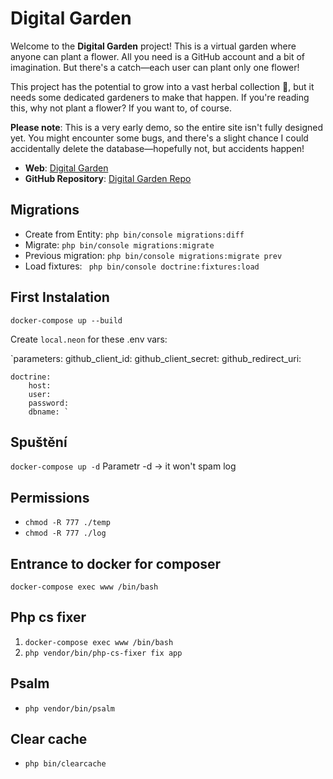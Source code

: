# Digital Garden

Welcome to the **Digital Garden** project! This is a virtual garden where anyone can plant a flower. All you need is a GitHub account and a bit of imagination. But there's a catch—each user can plant only one flower! 

This project has the potential to grow into a vast herbal collection 🌻, but it needs some dedicated gardeners to make that happen. If you're reading this, why not plant a flower? If you want to, of course.

**Please note**: This is a very early demo, so the entire site isn't fully designed yet. You might encounter some bugs, and there's a slight chance I could accidentally delete the database—hopefully not, but accidents happen!

- **Web**: [Digital Garden](https://digital-garden.mstonjek.cz/www/)
- **GitHub Repository**: [Digital Garden Repo](https://github.com/mstonjek/DigitalGarden)

Migrations
------------
- Create from Entity: `php bin/console migrations:diff`
- Migrate: `php bin/console migrations:migrate`
- Previous migration: `php bin/console migrations:migrate prev`
- Load fixtures: ` php bin/console doctrine:fixtures:load`

First Instalation
------------
`docker-compose up --build`

Create `local.neon` for these .env vars: 

`parameters:
    github_client_id:
    github_client_secret:
    github_redirect_uri:

    doctrine:
        host:
        user:
        password:
        dbname: `

Spuštění
------------
`docker-compose up -d` Parametr -d -> it won't spam log

Permissions
------------
- `chmod -R 777 ./temp`
- `chmod -R 777 ./log`

Entrance to docker for composer
-
`docker-compose exec www /bin/bash`

Php cs fixer
-
1) `docker-compose exec www /bin/bash`
2) `php vendor/bin/php-cs-fixer fix app`

Psalm
-
- `php vendor/bin/psalm`

Clear cache
-

- `php bin/clearcache`
